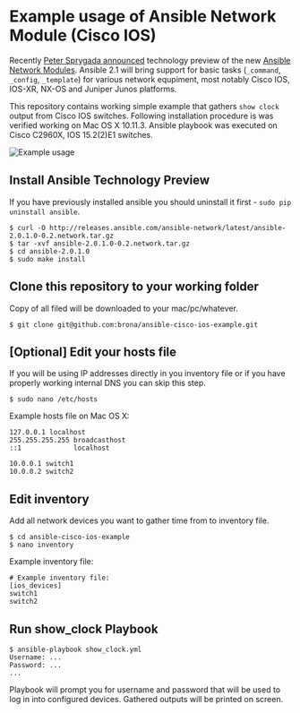 # Example usage of Ansible Network Module (Cisco IOS)

Recently [Peter Sprygada announced](https://www.ansible.com/blog/ansible-network-technology-preview) technology preview of the new [Ansible Network Modules](http://docs.ansible.com/ansible/list_of_network_modules.html). Ansible 2.1 will bring support for basic tasks (`_command`, `_config`, `_template`)  for various network equpiment, most notably Cisco IOS, IOS-XR, NX-OS and Juniper Junos platforms.

This repository contains working simple example that gathers `show clock` output from Cisco IOS switches. Following installation procedure is was verified working on Mac OS X 10.11.3. Ansible playbook was executed on Cisco C2960X, IOS 15.2(2)E1 switches.

![Example usage](https://raw.githubusercontent.com/brona/ansible-cisco-ios-example/master/example.gif)

## Install Ansible Technology Preview
If you have previously installed ansible you should uninstall it first - `sudo pip uninstall ansible`.

    $ curl -O http://releases.ansible.com/ansible-network/latest/ansible-2.0.1.0-0.2.network.tar.gz
    $ tar -xvf ansible-2.0.1.0-0.2.network.tar.gz
    $ cd ansible-2.0.1.0
    $ sudo make install

## Clone this repository to your working folder
Copy of all filed will be downloaded to your mac/pc/whatever.

    $ git clone git@github.com:brona/ansible-cisco-ios-example.git

## [Optional] Edit your hosts file
If you will be using IP addresses directly in you inventory file or if you have properly working internal DNS you can skip this step.

    $ sudo nano /etc/hosts

Example hosts file on Mac OS X:

    127.0.0.1 localhost
    255.255.255.255 broadcasthost
    ::1             localhost

    10.0.0.1 switch1
    10.0.0.2 switch2

## Edit inventory
Add all network devices you want to gather time from to inventory file.

    $ cd ansible-cisco-ios-example
    $ nano inventory

Example inventory file:

    # Example inventory file:
    [ios_devices]
    switch1
    switch2

## Run show_clock Playbook

    $ ansible-playbook show_clock.yml
    Username: ...
    Password: ...
    ...

Playbook will prompt you for username and password that will be used to log in into configured devices. Gathered outputs will be printed on screen.

